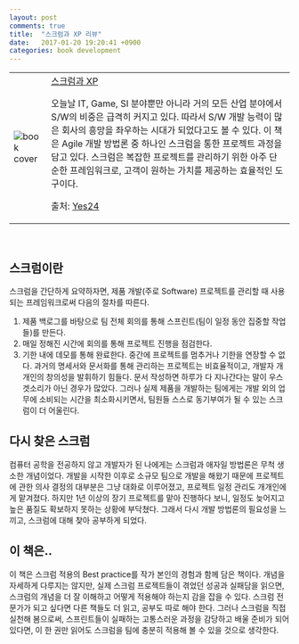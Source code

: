 ```yaml
---
layout: post
comments: true
title:  "스크럼과 XP 리뷰"
date:   2017-01-20 19:20:41 +0900
categories: book development
---
```


<a name="table">
<table>
  <tbody>
    <tr>
      <td class='image-responsive-170' >
        <img src='http://image.yes24.com/momo/TopCate73/MidCate01/7203980.jpg' alt='book cover' />
      </td>
      <td>
        <a target='\_blank' href='http://www.yes24.com/24/goods/3385532'> 스크럼과 XP</a>
        <p class='font-smaller'>오늘날 IT, Game, SI 분야뿐만 아니라 거의 모든 산업 분야에서 S/W의 비중은 급격히 커지고 있다. 따라서 S/W 개발 능력이 많은 회사의 흥망을 좌우하는 시대가 되었다고도 볼 수 있다. 이 책은 Agile 개발 방법론 중 하나인 스크럼을 통한 프로젝트 과정을 담고 있다. 스크럼은 복잡한 프로젝트를 관리하기 위한 아주 단순한 프레임워크로, 고객이 원하는 가치를 제공하는 효율적인 도구이다.</p>
        <p class='font-smaller'>출처: <a target='\_blank' href='http://www.yes24.com/24/goods/3385532'>Yes24</a></p>
      </td>
    </tr>
  </tbody>
</table>
<br>

## 스크럼이란
스크럼을 간단하게 요약하자면, 제품 개발(주로 Software) 프로젝트를 관리할 때 사용되는 프레임워크로써 다음의 절차를 따른다.
1. 제품 백로그를 바탕으로 팀 전체 회의를 통해 스프린트(팀이 일정 동안 집중할 작업들)를 만든다.
2. 매일 정해진 시간에 회의를 통해 프로젝트 진행을 점검한다.
3. 기한 내에 데모를 통해 완료한다. 중간에 프로젝트를 멈추거나 기한을 연장할 수 없다.
과거의 명세서와 문서화를 통해 관리하는 프로젝트는 비효율적이고, 개발자 개개인의 창의성을 발휘하기 힘들다. 문서 작성하면 하루가 다 지나간다는 말이 우스겟소리가 아닌 경우가 많았다. 그러나 실제 제품을 개발하는 팀에게는 개발 외의 업무에 소비되는 시간을 최소화시키면서, 팀원들 스스로 동기부여가 될 수 있는 스크럼이 더 어울린다.

## 다시 찾은 스크럼
컴퓨터 공학을 전공하지 않고 개발자가 된 나에게는 스크럼과 애자일 방법론은 무척 생소한 개념이었다. 개발을 시작한 이후로 소규모 팀으로 개발을 해왔기 때문에 프로젝트에 관한 의사 결정의 대부분은 그냥 대화로 이루어졌고, 프로젝트 일정 관리도 개개인에게 맡겨졌다. 하지만 1년 이상의 장기 프로젝트를 맡아 진행하다 보니, 일정도 늦어지고 높은 품질도 확보하지 못하는 상황에 부닥쳤다. 그래서 다시 개발 방법론의 필요성을 느끼고, 스크럼에 대해 찾아 공부하게 되었다.

## 이 책은..
이 책은 스크럼 적용의 Best practice를 작가 본인의 경험과 함께 담은 책이다. 개념을 자세하게 다루지는 않지만, 실제 스크럼 프로젝트들이 겪었던 성공과 실패담을 읽으면, 스크럼의 개념을 더 잘 이해하고 어떻게 적용해야 하는지 감을 잡을 수 있다. 스크럼 전문가가 되고 싶다면 다른 책들도 더 읽고, 공부도 따로 해야 한다. 그러나 스크럼을 직접 실천해 봄으로써, 스프린트들이 실패하는 고통스러운 과정을 감당하고 배울 준비가 되어있다면, 이 한 권만 읽어도 스크럼을 팀에 충분히 적용해 볼 수 있을 것으로 생각한다.
